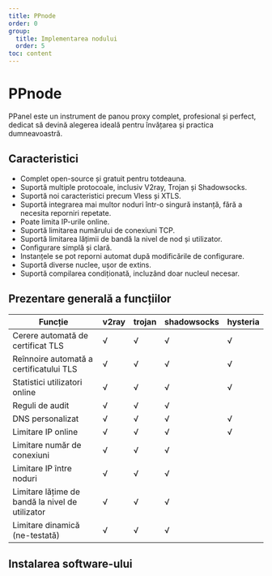 ```yaml
---
title: PPnode
order: 0
group: 
  title: Implementarea nodului
  order: 5
toc: content
---
```


# PPnode

PPanel este un instrument de panou proxy complet, profesional și perfect, dedicat să devină alegerea ideală pentru învățarea și practica dumneavoastră.

## Caracteristici

- Complet open-source și gratuit pentru totdeauna.
- Suportă multiple protocoale, inclusiv V2ray, Trojan și Shadowsocks.
- Suportă noi caracteristici precum Vless și XTLS.
- Suportă integrarea mai multor noduri într-o singură instanță, fără a necesita reporniri repetate.
- Poate limita IP-urile online.
- Suportă limitarea numărului de conexiuni TCP.
- Suportă limitarea lățimii de bandă la nivel de nod și utilizator.
- Configurare simplă și clară.
- Instanțele se pot reporni automat după modificările de configurare.
- Suportă diverse nuclee, ușor de extins.
- Suportă compilarea condiționată, incluzând doar nucleul necesar.

## Prezentare generală a funcțiilor

| Funcție                | v2ray | trojan | shadowsocks | hysteria |
| --------------------- | ----- | ------ | ----------- | -------- |
| Cerere automată de certificat TLS | √     | √      | √           | √        |
| Reînnoire automată a certificatului TLS | √     | √      | √           | √        |
| Statistici utilizatori online      | √     | √      | √           | √        |
| Reguli de audit        | √     | √      | √           |          |
| DNS personalizat     | √     | √      | √           | √        |
| Limitare IP online    | √     | √      | √           | √        |
| Limitare număr de conexiuni       | √     | √      | √           |          |
| Limitare IP între noduri   | √     | √      | √           |          |
| Limitare lățime de bandă la nivel de utilizator    | √     | √      | √           |          |
| Limitare dinamică (ne-testată)   | √     | √      | √           |          |

## Instalarea software-ului

